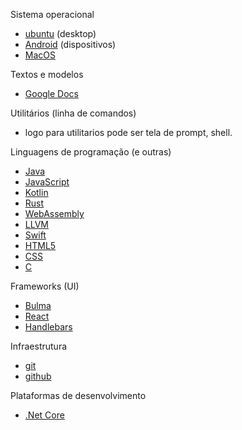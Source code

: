 Sistema operacional
- [ubuntu](https://design.ubuntu.com/brand/ubuntu-logo/) (desktop)
- [Android](https://commons.wikimedia.org/wiki/File:Android_robot.svg) (dispositivos)
- [MacOS](https://www.logospng.com/mac-os-wordmarksvg-wikimedia-commons-33394-png.html)

Textos e modelos
- [Google Docs](https://www.google.com/search?q=google+docs+logo&oq=google+docs+logo&aqs=chrome.0.69i59j0l2.15771j0j9&client=ms-android-samsung&sourceid=chrome-mobile&ie=UTF-8)

Utilitários (linha de comandos)

- logo para utilitarios pode ser tela de prompt, shell.

Linguagens de programação (e outras)
- [Java](https://en.wikipedia.org/wiki/Java_(programming_language)#/media/File:Java_programming_language_logo.svg)
- [JavaScript](https://commons.wikimedia.org/wiki/File:JavaScript-logo.png)
- [Kotlin](https://commons.m.wikimedia.org/wiki/File:Kotlin-logo.svg)
- [Rust](https://www.rust-lang.org/policies/media-guide)
- [WebAssembly](https://github.com/WebAssembly/design/issues/980)
- [LLVM](https://llvm.org/Logo.html)
- [Swift](https://developer.apple.com/swift/downloads/swift-logo.zip)
- [HTML5](https://en.wikipedia.org/wiki/HTML#/media/File:HTML5_logo_and_wordmark.svg)
- [CSS](https://en.wikipedia.org/wiki/Cascading_Style_Sheets#/media/File:CSS3_logo_and_wordmark.svg)
- [C](https://seeklogo.com/vector-logo/306166/c-programming-language) 

Frameworks (UI)
- [Bulma](https://github.com/jgthms/bulma/blob/master/docs/images/bulma-logo.png)
- [React](https://worldvectorlogo.com/logo/react)
- [Handlebars](https://handlebarsjs.com/)

Infraestrutura

- [git](https://git-scm.com/downloads/logos)
- [github](https://github.com/logos)


Plataformas de desenvolvimento

- [.Net Core](https://en.wikipedia.org/wiki/.NET_Core#/media/File:.NET_Core_Logo.svg)
